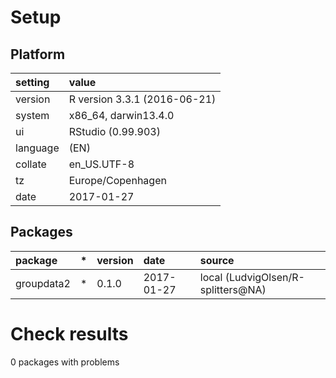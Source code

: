 # Setup

## Platform

|setting  |value                        |
|:--------|:----------------------------|
|version  |R version 3.3.1 (2016-06-21) |
|system   |x86_64, darwin13.4.0         |
|ui       |RStudio (0.99.903)           |
|language |(EN)                         |
|collate  |en_US.UTF-8                  |
|tz       |Europe/Copenhagen            |
|date     |2017-01-27                   |

## Packages

|package    |*  |version |date       |source                             |
|:----------|:--|:-------|:----------|:----------------------------------|
|groupdata2 |*  |0.1.0   |2017-01-27 |local (LudvigOlsen/R-splitters@NA) |

# Check results
0 packages with problems


